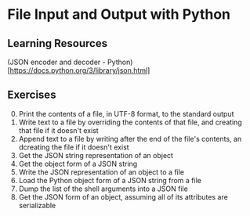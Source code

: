 # File Input and Output with Python
## Learning Resources
(JSON encoder and decoder - Python)[https://docs.python.org/3/library/json.html]
## Exercises
0. Print the contents of a file, in UTF-8 format, to the standard output
1. Write text to a file by overriding the contents of that file, and creating that file if it doesn't exist
2. Append text to a file by writing after the end of the file's contents, an dcreating the file if it doesn't exist
3. Get the JSON string representation of an object
4. Get the object form of a JSON string
5. Write the JSON representation of an object to a file
6. Load the Python object form of a JSON string from a file
7. Dump the list of the shell arguments into a JSON file
8. Get the JSON form of an object, assuming all of its attributes are serializable

